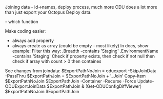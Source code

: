 

Joining data - id->names, deploy process, much more
ODU does a lot more than just export your Octopus Deploy data.

<get from code> - which function

Make coding easier:
 - always add property
 - always create as array (could be empty - most likely)
In docs, show example:
Filter this way:
  .Breadth -contains 'Staging'
  .EnvironmentName -contains 'Staging'
Check if property exists, then check if not null then check if array with count > 0 then containes


See changes from joindata:
$ExportPathNoJoin = oduexport -SkipJoinData -PassThru
$ExportPathJoin = $ExportPathNoJoin + '_Join' 
Copy-Item $ExportPathNoJoin $ExportPathJoin -Container -Recurse -Force
Update-ODUExportJoinData $ExportPathJoin
& (Get-ODUConfigDiffViewer) $ExportPathNoJoin $ExportPathJoin
